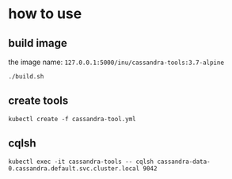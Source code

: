 # how to use
## build image
the image name: `127.0.0.1:5000/inu/cassandra-tools:3.7-alpine`
```
./build.sh
```
## create tools
```
kubectl create -f cassandra-tool.yml
```
## cqlsh
```
kubectl exec -it cassandra-tools -- cqlsh cassandra-data-0.cassandra.default.svc.cluster.local 9042
```
